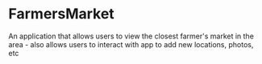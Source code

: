 # FarmersMarket
An application that allows users to view the closest farmer's market in the area - also allows users to interact with app to add new locations, photos, etc
